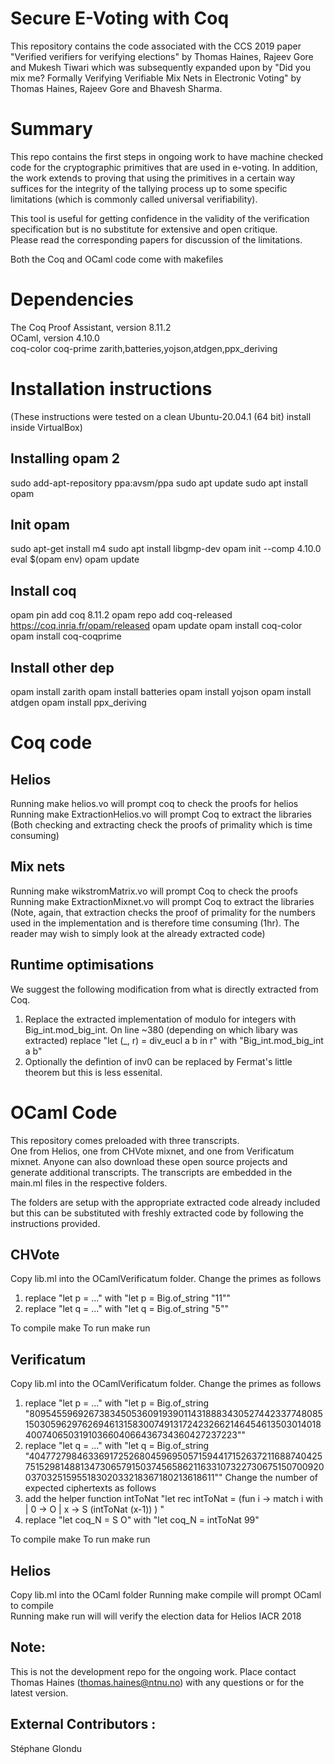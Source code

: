 # Secure E-Voting with Coq
This repository contains the code associated with the CCS 2019 paper
"Verified verifiers for verifying elections" by Thomas Haines, Rajeev 
Gore and Mukesh Tiwari which was subsequently expanded upon by
"Did you mix me? Formally Verifying Verifiable Mix Nets in Electronic Voting" 
by Thomas Haines, Rajeev Gore and Bhavesh Sharma.

# Summary

This repo contains the first steps in ongoing work to have machine checked
code for the cryptographic primitives that are used in e-voting.  In addition,
the work extends to proving that using the primitives in a certain way suffices
for the integrity of the tallying process up to some specific limitations (which is commonly called universal verifiability).

This tool is useful for getting confidence in the validity of the verification
specification but is no substitute for extensive and open critique.  
Please read the corresponding papers for discussion of the limitations.

Both the Coq and OCaml code come with makefiles 

# Dependencies 
The Coq Proof Assistant, version 8.11.2  
OCaml, version 4.10.0  
coq-color
coq-prime
zarith,batteries,yojson,atdgen,ppx_deriving
# Installation instructions
(These instructions were tested on a clean Ubuntu-20.04.1 (64 bit) install inside VirtualBox)
## Installing opam 2
sudo add-apt-repository ppa:avsm/ppa
sudo apt update
sudo apt install opam
## Init opam
sudo apt-get install m4
sudo apt install libgmp-dev
opam init --comp 4.10.0
eval $(opam env)
opam update
## Install coq
opam pin add coq 8.11.2
opam repo add coq-released https://coq.inria.fr/opam/released
opam update
opam install coq-color
opam install coq-coqprime
## Install other dep
opam install zarith
opam install batteries
opam install yojson
opam install atdgen
opam install ppx_deriving

# Coq code
## Helios
Running make helios.vo will prompt coq to check the proofs for helios
Running make ExtractionHelios.vo will prompt Coq to extract the libraries
(Both checking and extracting check the proofs of primality which is time consuming)
## Mix nets
Running make wikstromMatrix.vo will prompt Coq to check the proofs
Running make ExtractionMixnet.vo will prompt Coq to extract the libraries
(Note, again, that extraction checks the proof of primality for the numbers used in the implementation and is therefore time consuming (1hr). The reader may wish to simply look at the already extracted code)
## Runtime optimisations
We suggest the following modification from what is 
directly extracted from Coq.
1. Replace the extracted implementation of modulo for integers with Big_int.mod_big_int.
    On line ~380 (depending on which libary was extracted)
    replace "let (_, r) = div_eucl a b in r" with "Big_int.mod_big_int a b"
2. Optionally the defintion of inv0 can be replaced by Fermat's little theorem 
    but this is less essenital.

# OCaml Code
This repository comes preloaded with three transcripts.  
One from Helios, one from CHVote mixnet, and one from Verificatum mixnet.
Anyone can also download these open source projects and generate additional transcripts.
The transcripts are embedded in the main.ml files in the respective folders.  

The folders are setup with the appropriate extracted code already included but this can 
be substituted with freshly extracted code by following the instructions provided.
## CHVote
Copy lib.ml into the OCamlVerificatum folder.
Change the primes as follows
1. replace "let p = ..." with "let p = Big.of_string "11""
2. replace "let q = ..." with "let q =  Big.of_string "5""

To compile 
    make
To run 
    make run
## Verificatum
Copy lib.ml into the OCamlVerificatum folder.
Change the primes as follows
1. replace "let p = ..." with "let p = Big.of_string "8095455969267383450536091939011431888343052744233774808515030596297626946131583007491317242326621464546135030140184007406503191036604066436734360427237223""
2. replace "let q = ..." with "let q =  Big.of_string "4047727984633691725268045969505715944171526372116887404257515298148813473065791503745658621163310732273067515070092003703251595518302033218367180213618611""
Change the number of expected ciphertexts as follows
3. add the helper function intToNat "let rec intToNat = (fun i ->
  match i with
  | 0 -> O
  | x -> S (intToNat (x-1))
)
"
4. replace "let coq_N = S O" with "let coq_N = intToNat 99"

To compile 
    make
To run 
    make run
## Helios
Copy lib.ml into the OCaml folder
Running make compile will prompt OCaml to compile  
Running make run will will verify the election data for Helios IACR 2018  


## Note: 
This is not the development repo for the ongoing work.  Place contact 
Thomas Haines (thomas.haines@ntnu.no) with any questions or for
the latest version.

## External Contributors :

Stéphane Glondu 


